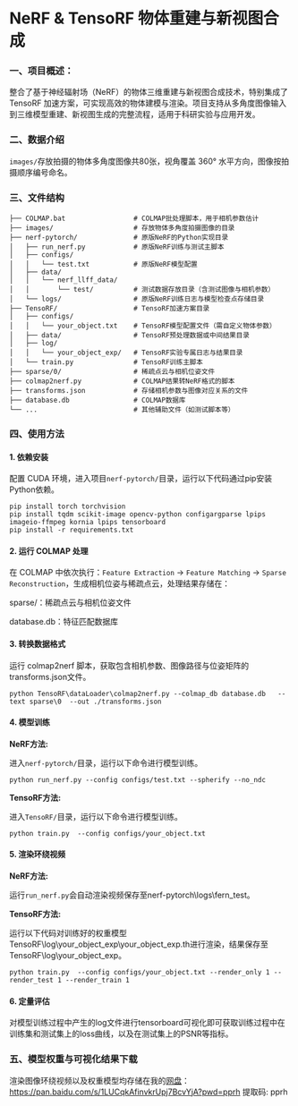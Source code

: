 # NeRF & TensoRF 物体重建与新视图合成

### 一、项目概述：
整合了基于神经辐射场（NeRF）的物体三维重建与新视图合成技术，特别集成了 TensoRF 加速方案，可实现高效的物体建模与渲染。项目支持从多角度图像输入到三维模型重建、新视图生成的完整流程，适用于科研实验与应用开发。

### 二、数据介绍
`images/`存放拍摄的物体多角度图像共80张，视角覆盖 360° 水平方向，图像按拍摄顺序编号命名。

### 三、文件结构
```
├── COLMAP.bat                 # COLMAP批处理脚本，用于相机参数估计
├── images/                    # 存放物体多角度拍摄图像的目录
├── nerf-pytorch/              # 原版NeRF的Python实现目录
│   ├── run_nerf.py            # 原版NeRF训练与测试主脚本
│   ├── configs/               
│   │   └── test.txt           # 原版NeRF模型配置
│   ├── data/                  
│   │   └── nerf_llff_data/    
│   │       └── test/          # 测试数据存放目录（含测试图像与相机参数）
│   └── logs/                  # 原版NeRF训练日志与模型检查点存储目录
├── TensoRF/                   # TensoRF加速方案目录
│   ├── configs/               
│   │   └── your_object.txt    # TensoRF模型配置文件（需自定义物体参数）
│   ├── data/                  # TensoRF预处理数据或中间结果目录
│   ├── log/                   
│   │   └── your_object_exp/   # TensoRF实验专属日志与结果目录
│   └── train.py               # TensoRF训练主脚本
├── sparse/0/                  # 稀疏点云与相机位姿文件
├── colmap2nerf.py             # COLMAP结果转NeRF格式的脚本
├── transforms.json            # 存储相机参数与图像对应关系的文件
├── database.db                # COLMAP数据库
└── ...                        # 其他辅助文件（如测试脚本等）
```

### 四、使用方法
#### 1. 依赖安装
配置 CUDA 环境，进入项目`nerf-pytorch/`目录，运行以下代码通过pip安装Python依赖。
```
pip install torch torchvision
pip install tqdm scikit-image opencv-python configargparse lpips imageio-ffmpeg kornia lpips tensorboard
pip install -r requirements.txt

```
#### 2. 运行 COLMAP 处理

在 COLMAP 中依次执行：`Feature Extraction` → `Feature Matching` → `Sparse Reconstruction`，生成相机位姿与稀疏点云，处理结果存储在：

sparse/：稀疏点云与相机位姿文件

database.db：特征匹配数据库

#### 3. 转换数据格式
运行 colmap2nerf 脚本，获取包含相机参数、图像路径与位姿矩阵的transforms.json文件。
```
python TensoRF\dataLoader\colmap2nerf.py --colmap_db database.db   --text sparse\0  --out ./transforms.json
```

#### 4. 模型训练

**NeRF方法:**

进入`nerf-pytorch/`目录，运行以下命令进行模型训练。
```
python run_nerf.py --config configs/test.txt --spherify --no_ndc
```

**TensoRF方法:**

进入`TensoRF/`目录，运行以下命令进行模型训练。
```
python train.py  --config configs/your_object.txt
```
#### 5. 渲染环绕视频
**NeRF方法:**

运行`run_nerf.py`会自动渲染视频保存至nerf-pytorch\logs\fern_test。

**TensoRF方法:**

运行以下代码对训练好的权重模型TensoRF\log\your_object_exp\your_object_exp.th进行渲染，结果保存至TensoRF\log\your_object_exp。

```
python train.py  --config configs/your_object.txt --render_only 1 --render_test 1 --render_train 1
```

#### 6. 定量评估

对模型训练过程中产生的log文件进行tensorboard可视化即可获取训练过程中在训练集和测试集上的loss曲线，以及在测试集上的PSNR等指标。


### 五、模型权重与可视化结果下载

渲染图像环绕视频以及权重模型均存储在我的[网盘](https://pan.baidu.com/s/1LUCqkAfinvkrUpj7BcvYjA?pwd=pprh)：https://pan.baidu.com/s/1LUCqkAfinvkrUpj7BcvYjA?pwd=pprh 提取码: pprh
